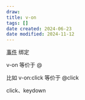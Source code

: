 ```yaml
---
draw:
title: v-on
tags: []
date created: 2024-06-23
date modified: 2024-11-12
---
```


[事件](事件.md) 绑定

v-on 等价于 @

比如 v-on:click 等价于 @click

click、keydown

